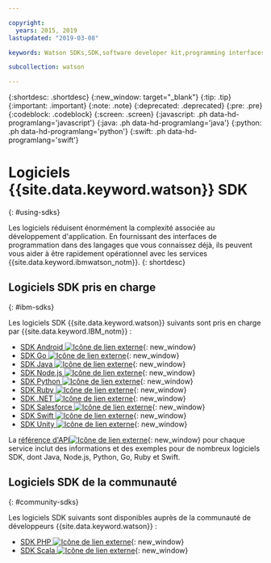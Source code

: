 ```yaml
---

copyright:
  years: 2015, 2019
lastupdated: "2019-03-08"

keywords: Watson SDKs,SDK,software developer kit,programming interfaces,wrappers

subcollection: watson

---
```


{:shortdesc: .shortdesc}
{:new_window: target="_blank"}
{:tip: .tip}
{:important: .important}
{:note: .note}
{:deprecated: .deprecated}
{:pre: .pre}
{:codeblock: .codeblock}
{:screen: .screen}
{:javascript: .ph data-hd-programlang='javascript'}
{:java: .ph data-hd-programlang='java'}
{:python: .ph data-hd-programlang='python'}
{:swift: .ph data-hd-programlang='swift'}

# Logiciels {{site.data.keyword.watson}} SDK
{: #using-sdks}

Les logiciels réduisent énormément la complexité associée au développement d'application. En fournissant des interfaces de programmation dans des langages que vous connaissez déjà, ils peuvent vous aider à être rapidement opérationnel avec les services {{site.data.keyword.ibmwatson_notm}}.
{: shortdesc}

## Logiciels SDK pris en charge
{: #ibm-sdks}

Les logiciels SDK {{site.data.keyword.watson}} suivants sont pris en charge par {{site.data.keyword.IBM_notm}} :

* [SDK Android ![Icône de lien externe](../../icons/launch-glyph.svg "Icône de lien externe")](https://github.com/watson-developer-cloud/android-sdk){: new_window}
* [SDK Go ![Icône de lien externe](../../icons/launch-glyph.svg "Icône de lien externe")](https://github.com/watson-developer-cloud/go-sdk){: new_window}
* [SDK Java ![Icône de lien externe](../../icons/launch-glyph.svg "Icône de lien externe")](https://github.com/watson-developer-cloud/java-sdk){: new_window}
* [SDK Node.js ![Icône de lien externe](../../icons/launch-glyph.svg "Icône de lien externe")](https://github.com/watson-developer-cloud/node-sdk){: new_window}
* [SDK Python ![Icône de lien externe](../../icons/launch-glyph.svg "Icône de lien externe")](https://github.com/watson-developer-cloud/python-sdk){: new_window}
* [SDK Ruby ![Icône de lien externe](../../icons/launch-glyph.svg "Icône de lien externe")](https://github.com/watson-developer-cloud/ruby-sdk){: new_window}
* [SDK .NET ![Icône de lien externe](../../icons/launch-glyph.svg "Icône de lien externe")](https://github.com/watson-developer-cloud/dotnet-standard-sdk){: new_window}
* [SDK Salesforce ![Icône de lien externe](../../icons/launch-glyph.svg "Icône de lien externe")](https://github.com/watson-developer-cloud/salesforce-sdk){: new_window}
* [SDK Swift ![Icône de lien externe](../../icons/launch-glyph.svg "Icône de lien externe")](https://github.com/watson-developer-cloud/swift-sdk){: new_window}
* [SDK Unity ![Icône de lien externe](../../icons/launch-glyph.svg "Icône de lien externe")](https://github.com/watson-developer-cloud/unity-sdk){: new_window}

La [référence d'API![Icône de lien externe](../../icons/launch-glyph.svg "Icône de lien externe")](https://{DomainName}/apidocs?category=ai){: new_window} pour chaque service inclut des informations et des exemples pour de nombreux logiciels SDK, dont Java, Node.js, Python, Go, Ruby et Swift.

## Logiciels SDK de la communauté
{: #community-sdks}

Les logiciels SDK suivants sont disponibles auprès de la communauté de développeurs {{site.data.keyword.watson}} :

* [SDK PHP ![Icône de lien externe](../../icons/launch-glyph.svg "Icône de lien externe")](https://github.com/CognitiveBuild/WatsonPHPSDK){: new_window}
* [SDK Scala ![Icône de lien externe](../../icons/launch-glyph.svg "Icône de lien externe")](https://github.com/kane77/scala-sdk){: new_window}

